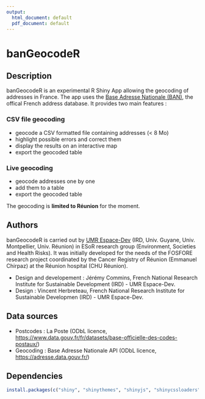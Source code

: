 ```yaml
---
output:
  html_document: default
  pdf_document: default
---
```

# banGeocodeR

## Description
banGeocodeR is an experimental R Shiny App allowing the geocoding of addresses in France. The app uses the [Base Adresse Nationale (BAN)](https://adresse.data.gouv.fr/), the offical French address database. It provides two main features :

### CSV file geocoding
* geocode a CSV formatted file containing addresses (< 8 Mo)
* highlight possible errors and correct them
* display the results on an interactive map
* export the geocoded table

### Live geocoding
* geocode addresses one by one
* add them to a table
* export the geocoded table

The geocoding is **limited to Réunion** for the moment.

## Authors
banGeocodeR is carried out by [UMR Espace-Dev](LIEN) (IRD, Univ. Guyane, Univ. Montpellier, Univ. Réunion) in ESoR research group (Environment, Societies and Health Risks). It was initially developed for the needs of the FOSFORE research project coordinated by the Cancer Registry of Réunion (Emmanuel Chirpaz) at the Réunion hospital (CHU Réunion).

* Design and developement : Jérémy Commins, French National Research Institute for Sustainable Development (IRD) - UMR Espace-Dev.
* Design : Vincent Herbreteau, French National Research Institute for Sustainable Developmen (IRD) - UMR Espace-Dev.

## Data sources
* Postcodes : La Poste (ODbL licence, https://www.data.gouv.fr/fr/datasets/base-officielle-des-codes-postaux/)
* Geocoding : Base Adresse Nationale API (ODbL licence, https://adresse.data.gouv.fr/)

## Dependencies
```r
install.packages(c("shiny", "shinythemes", "shinyjs", "shinycssloaders", "DT", "leaflet", "httr", "RCurl", "plyr", "RColorBrewer"))
```
